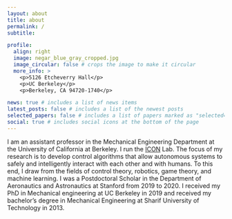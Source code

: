 ```yaml
---
layout: about
title: about
permalink: /
subtitle: 

profile:
  align: right
  image: negar_blue_gray_cropped.jpg
  image_circular: false # crops the image to make it circular
  more_info: >
    <p>5126 Etcheverry Hall</p>
    <p>UC Berkeley</p>
    <p>Berkeley, CA 94720-1740</p>

news: true # includes a list of news items
latest_posts: false # includes a list of the newest posts
selected_papers: false # includes a list of papers marked as "selected={true}"
social: true # includes social icons at the bottom of the page
---
```


I am an assistant professor in the Mechanical Engineering Department at the University of California at Berkeley. I run the <a href="https://iconresearchlab.web.illinois.edu/">ICON</a> Lab. The focus of my research is to develop control algorithms that allow autonomous systems to safely and intelligently interact with each other and with humans. To this end, I draw from the fields of <span class="keyword">control theory</span>, <span class="keyword">robotics</span>, <span class="keyword">game theory</span>, and <span class="keyword">machine learning</span>. I was a Postdoctoral Scholar in the Department of Aeronautics and Astronautics at Stanford from 2019 to 2020. I received my PhD in Mechanical engineering at UC Berkeley in 2019 and received my bachelor’s degree in Mechanical Engineering at Sharif University of Technology in 2013. 
